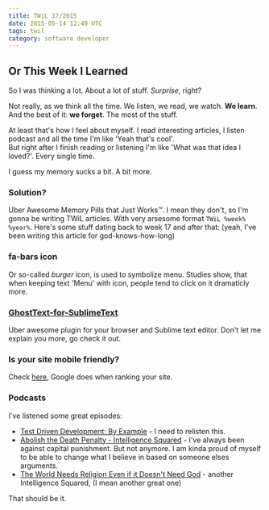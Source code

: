 ```yaml
---
title: TWiL 17/2015
date: 2015-05-14 12:49 UTC
tags: twil
category: software developer
---
```


## Or This Week I Learned 

So I was thinking a lot. About a lot of stuff.  *Surprise*, right?

Not really, as we think all the time. We listen, we read, we watch. **We learn**. And the best of it: **we forget**.  The most of the stuff. 

At least that's how I feel about myself. I read interesting articles, I listen podcast and all the time I'm like 'Yeah that's cool'.   
But right after I finish reading or listening I'm like 'What was that idea I loved?'. Every single time. 


I guess my memory sucks a bit. A bit more.   

### Solution?

Uber Awesome Memory Pills that Just Works™. I mean they don't, so I'm gonna be writing TWiL articles. With very arsesome format `TWiL %week% %year%`. 
Here's some stuff dating back to week 17 and after that: (yeah, I've been writing this article for god-knows-how-long) 

### <i class="fa fa-bars"></i> fa-bars icon  
Or so-called *burger* icon, is used to symbolize menu. Studies show, that when keeping text 'Menu' with icon, people tend to click on it dramaticly more. 

### [GhostText-for-SublimeText](https://github.com/Cacodaimon/GhostText-for-SublimeText)  
Uber awesome plugin for your browser and Sublime text editor. Don't let me explain you more, go check it out.

### Is your site mobile friendly? 
Check [here](https://www.google.com/webmasters/tools/mobile-friendly/), Google does when ranking your site.

### Podcasts  
I've listened some great episodes:

-  [Test Driven Development: By Example](http://fullstackradio.com/episodes/15/) - I need to relisten this. 
-  [Abolish the Death Penalty - Intelligence Squared](http://intelligencesquaredus.org/debates/past-debates/item/1254-abolish-the-death-penalty) - I've always been against capital punishment. But not anymore. I am kinda proud of myself to be able to change what I believe in based on someone elses arguments. 
-  [The World Needs Religion Even if it Doesn't Need God](https://soundcloud.com/intelligence2/the-world-needs-religion-even-if-it-doesnt-need-god) - another Intelligence Squared, (I mean another great one)


That should be it.